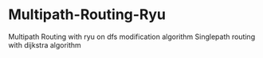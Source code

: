 # Multipath-Routing-Ryu
Multipath Routing with ryu on dfs modification algorithm
Singlepath routing with dijkstra algorithm
